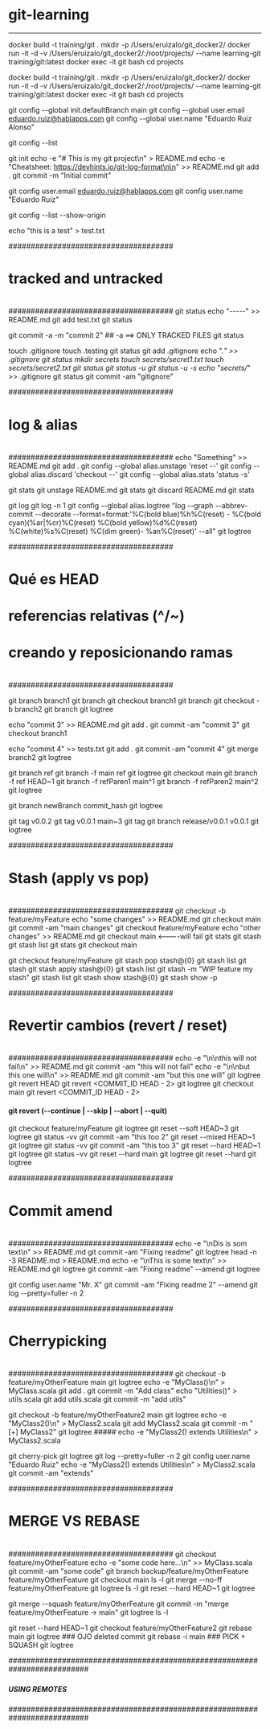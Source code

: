 # git-learning #
----


docker build -t training/git .
mkdir -p /Users/eruizalo/git_docker2/
docker run -it -d -v /Users/eruizalo/git_docker2/:/root/projects/ --name learning-git training/git:latest
docker exec -it git bash
cd projects

docker build -t training/git .
mkdir -p /Users/eruizalo/git_docker2/
docker run -it -d -v /Users/eruizalo/git_docker2/:/root/projects/ --name learning-git training/git:latest
docker exec -it git bash
cd projects

git config --global init.defaultBranch main
git config --global user.email eduardo.ruiz@hablapps.com
git config --global user.name "Eduardo Ruiz Alonso"

git config --list

git init
echo -e "# This is my git project\n" > README.md
echo -e "Cheatsheet: https://devhints.io/git-log-format\n\n" >> README.md
git add .
git commit -m "Initial commit"

git config user.email eduardo.ruiz@hablapps.com
git config user.name "Eduardo Ruiz"

git config --list --show-origin


echo "this is a test" > test.txt

#####################################
#                                   #
#      tracked and untracked        #
#                                   #
#####################################
git status
echo "-----" >> README.md
git add test.txt
git status

git commit -a -m "commit 2"   ## -a ==> ONLY TRACKED FILES
git status

touch .gitignore
touch .testing
git status
git add .gitignore
echo ".*" >> .gitignore
git status
mkdir secrets
touch secrets/secret1.txt
touch secrets/secret2.txt
git status
git status -u
git status -u -s
echo "secrets/*" >> .gitignore
git status
git commit -am "gitignore"


#####################################
#                                   #
#            log & alias            #
#                                   #
#####################################
echo "Something" >> README.md
git add .
git config --global alias.unstage 'reset --'
git config --global alias.discard 'checkout --'
git config --global alias.stats 'status -s'

git stats
git unstage README.md
git stats
git discard README.md
git stats


git log
git log -n 1
git config --global alias.logtree "log --graph --abbrev-commit --decorate --format=format:'%C(bold blue)%h%C(reset) - %C(bold cyan)(%ar|%cr)%C(reset) %C(bold yellow)%d%C(reset) %C(white)%s%C(reset) %C(dim green)- %an%C(reset)' --all"
git logtree

#####################################
#                                   #
# Qué es HEAD
# referencias relativas (^/~)
# creando y reposicionando ramas
#                                   #
#####################################


git branch branch1
git branch
git checkout branch1
git branch
git checkout -b branch2
git branch
git logtree

echo "commit 3" >> README.md
git add .
git commit -am "commit 3"
git checkout branch1

echo "commit 4" >> tests.txt
git add .
git commit -am "commit 4"
git merge branch2
git logtree

git branch ref
git branch -f main ref
git logtree
git checkout main
git branch -f ref HEAD~1
git branch -f refParen1 main^1
git branch -f refParen2 main^2
git logtree

git branch newBranch commit_hash
git logtree


git tag v0.0.2
git tag v0.0.1 main~3
git tag
git branch release/v0.0.1 v0.0.1
git logtree


#####################################
#                                   #
#        Stash (apply vs pop)       #
#                                   #
#####################################
git checkout -b feature/myFeature
echo "some changes" >> README.md
git checkout main
git commit -am "main changes"
git checkout feature/myFeature
echo "other changes" >> README.md
git checkout main           <----will fail
git stats
git stash
git stash list
git stats
git checkout main

git checkout feature/myFeature
git stash pop stash@{0}
git stash list
git stash
git stash apply stash@{0}
git stash list
git stash -m "WIP feature my stash"
git stash list
git stash show stash@{0}
git stash show -p


#####################################
#                                   #
# Revertir cambios (revert / reset) #
#                                   #
#####################################
echo -e "\n\nthis will not fail\n" >> README.md
git commit -am "this will not fail"
echo -e "\n\nbut this one will\n" >> README.md
git commit -am "but this one will"
git logtree
git revert HEAD
git revert <COMMIT_ID HEAD - 2>
git logtree
git checkout main
git revert <COMMIT_ID HEAD - 2>
#### git revert (--continue | --skip | --abort | --quit)
git checkout feature/myFeature
git logtree
git reset --soft HEAD~3
git logtree
git status -vv
git commit -am "this too 2"
git reset --mixed HEAD~1
git logtree
git status -vv
git commit -am "this too 3"
git reset --hard HEAD~1
git logtree
git status -vv
git reset --hard main
git logtree
git reset --hard <COMMIT ID DELETED BRANCH>
git logtree


#####################################
#                                   #
#            Commit amend           #
#                                   #
#####################################
echo -e "\nDis is som text\n" >> README.md
git commit -am "Fixing readme"
git logtree
head -n -3 README.md > README.md
echo -e "\nThis is some text\n" >> README.md
git logtree
git commit -am "Fixing readme" --amend
git logtree

git config user.name "Mr. X"
git commit -am "Fixing readme 2" --amend
git log --pretty=fuller -n 2


#####################################
#                                   #
#           Cherrypicking           #
#                                   #
#####################################
git checkout -b feature/myOtherFeature main
git logtree
echo -e "MyClass()\n" > MyClass.scala
git add .
git commit -m "Add class"
echo "Utilities()" > utils.scala
git add utils.scala
git commit -m "add utils"

git checkout -b feature/myOtherFeature2 main
git logtree
echo -e "MyClass2()\n" > MyClass2.scala
git add MyClass2.scala
git commit -m "[+] MyClass2"
git logtree
	##### echo -e "MyClass2() extends Utilities\n" > MyClass2.scala

git cherry-pick <COMMIT ID OTHER BRANCH>
git logtree
git log --pretty=fuller -n 2
git config user.name "Eduardo Ruiz"
echo -e "MyClass2() extends Utilities\n" > MyClass2.scala
git commit -am "extends"


#####################################
#                                   #
#          MERGE VS REBASE          #
#                                   #
#####################################
git checkout feature/myOtherFeature
echo -e "some code here...\n" >> MyClass.scala
git commit -am "some code"
git branch backup/feature/myOtherFeature feature/myOtherFeature
git checkout main
ls -l
git merge --no-ff feature/myOtherFeature
git logtree
ls -l
git reset --hard HEAD~1
git logtree

git merge --squash feature/myOtherFeature
git commit -m "merge feature/myOtherFeature -> main"
git logtree
ls -l

git reset --hard HEAD~1
git checkout feature/myOtherFeature2
git rebase main
git logtree				### OJO deleted commit
git rebase -i main		### PICK + SQUASH
git logtree




##########################################################################
#####			                          					         #####
#####			            USING REMOTES 					         #####
#####			                          					         #####
##########################################################################